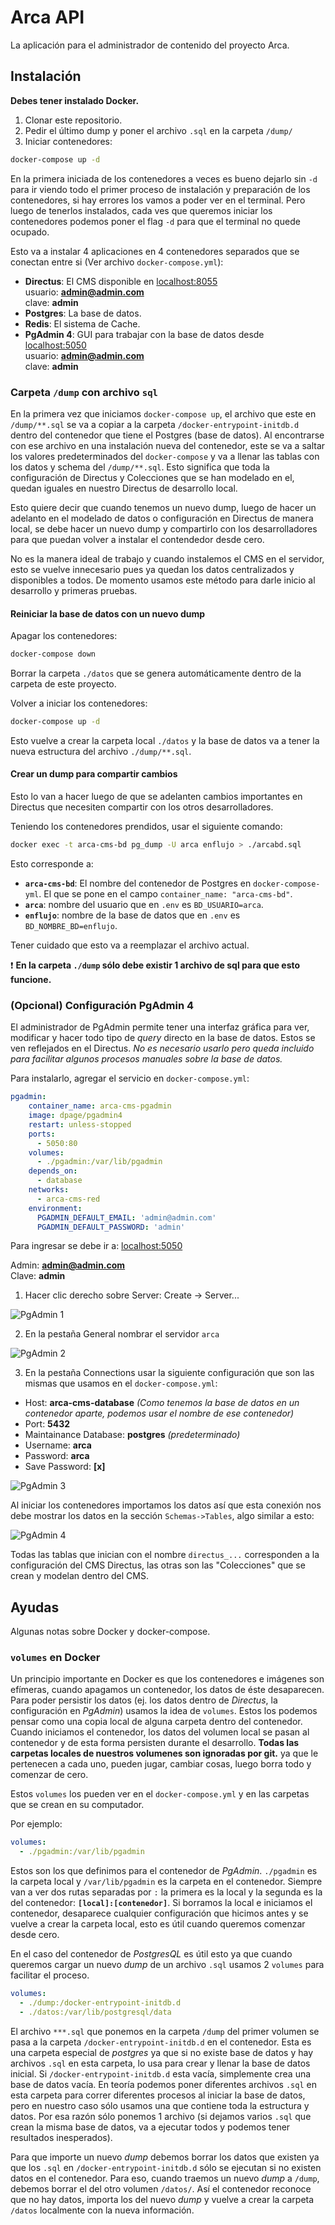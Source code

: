 # Arca API

La aplicación para el administrador de contenido del proyecto Arca.

## Instalación

**Debes tener instalado Docker.**

1. Clonar este repositorio.
2. Pedir el último dump y poner el archivo `.sql` en la carpeta `/dump/` 
3. Iniciar contenedores:

```bash
docker-compose up -d
```
En la primera iniciada de los contenedores a veces es bueno dejarlo sin `-d` para ir viendo todo el primer proceso de instalación y preparación de los contenedores, si hay errores los vamos a poder ver en el terminal. Pero luego de tenerlos instalados, cada ves que queremos iniciar los contenedores podemos poner el flag `-d` para que el terminal no quede ocupado.

Esto va a instalar 4 aplicaciones en 4 contenedores separados que se conectan entre si (Ver archivo `docker-compose.yml`):

- **Directus**: El CMS disponible en [localhost:8055](http://localhost:8055)  
usuario: **admin@admin.com**   
clave: **admin**
- **Postgres**: La base de datos.
- **Redis**: El sistema de Cache.
- **PgAdmin 4**: GUI para trabajar con la base de datos desde [localhost:5050](http://localhost:5050)  
usuario: **admin@admin.com**   
clave: **admin**

### Carpeta `/dump` con archivo `sql`

En la primera vez que iniciamos `docker-compose up`, el archivo que este en `/dump/**.sql` se va a copiar a la carpeta `/docker-entrypoint-initdb.d` dentro del contenedor que tiene el Postgres (base de datos). Al encontrarse con ese archivo en una instalación nueva del contenedor, este se va a saltar los valores predeterminados del `docker-compose` y va a llenar las tablas con los datos y schema del `/dump/**.sql`. Esto significa que toda la configuración de Directus y Colecciones que se han modelado en el, quedan iguales en nuestro Directus de desarrollo local.

Esto quiere decir que cuando tenemos un nuevo dump, luego de hacer un adelanto en el modelado de datos o configuración en Directus de manera local, se debe hacer un nuevo dump y compartirlo con los desarrolladores para que puedan volver a instalar el contendedor desde cero.

No es la manera ideal de trabajo y cuando instalemos el CMS en el servidor, esto se vuelve innecesario pues ya quedan los datos centralizados y disponibles a todos. De momento usamos este método para darle inicio al desarrollo y primeras pruebas.

#### Reiniciar la base de datos con un nuevo dump

Apagar los contenedores:

```bash
docker-compose down
```

Borrar la carpeta `./datos` que se genera automáticamente dentro de la carpeta de este proyecto.

Volver a iniciar los contenedores:

```bash
docker-compose up -d
```

Esto vuelve a crear la carpeta local `./datos` y la base de datos va a tener la nueva estructura del archivo `./dump/**.sql`.

#### Crear un dump para compartir cambios

Esto lo van a hacer luego de que se adelanten cambios importantes en Directus que necesiten compartir con los otros desarrolladores.

Teniendo los contenedores prendidos, usar el siguiente comando:

```bash
docker exec -t arca-cms-bd pg_dump -U arca enflujo > ./arcabd.sql
```

Esto corresponde a:

- **`arca-cms-bd`**: El nombre del contenedor de Postgres en `docker-compose-yml`. El que se pone en el campo `container_name: "arca-cms-bd"`.
- **`arca`**: nombre del usuario que en `.env` es `BD_USUARIO=arca`.
- **`enflujo`**: nombre de la base de datos que en `.env` es `BD_NOMBRE_BD=enflujo`.

Tener cuidado que esto va a reemplazar el archivo actual.

:exclamation: **En la carpeta `./dump` sólo debe existir 1 archivo de sql para que esto funcione.**

### (Opcional) Configuración PgAdmin 4

El administrador de PgAdmin permite tener una interfaz gráfica para ver, modificar y hacer todo tipo de *query* directo en la base de datos. Estos se ven reflejados en el Directus. *No es necesario usarlo pero queda incluido para facilitar algunos procesos manuales sobre la base de datos.*

Para instalarlo, agregar el servicio en `docker-compose.yml`:

```yaml
pgadmin:
    container_name: arca-cms-pgadmin
    image: dpage/pgadmin4
    restart: unless-stopped
    ports:
      - 5050:80
    volumes:
      - ./pgadmin:/var/lib/pgadmin
    depends_on:
      - database
    networks:
      - arca-cms-red
    environment:
      PGADMIN_DEFAULT_EMAIL: 'admin@admin.com'
      PGADMIN_DEFAULT_PASSWORD: 'admin'
```

Para ingresar se debe ir a: [localhost:5050](http://localhost:5050)

Admin: **admin@admin.com**  
Clave: **admin**

1. Hacer clic derecho sobre Server: Create -> Server...

![PgAdmin 1](./docs/pgAdmin-1.png)

2. En la pestaña General nombrar el servidor `arca`

![PgAdmin 2](./docs/pgAdmin-2.png)

3. En la pestaña Connections usar la siguiente configuración que son las mismas que usamos en el `docker-compose.yml`:

- Host: **arca-cms-database** _(Como tenemos la base de datos en un contenedor aparte, podemos usar el nombre de ese contenedor)_
- Port: **5432**
- Maintainance Database: **postgres** _(predeterminado)_
- Username: **arca**
- Password: **arca**
- Save Password: **[x]**

![PgAdmin 3](./docs/pgAdmin-3.png)

Al iniciar los contenedores importamos los datos así que esta conexión nos debe mostrar los datos en la sección `Schemas->Tables`, algo similar a esto:

![PgAdmin 4](./docs/pgAdmin-4.png)

Todas las tablas que inician con el nombre `directus_...` corresponden a la configuración del CMS Directus, las otras son las "Colecciones" que se crean y modelan dentro del CMS.

## Ayudas

Algunas notas sobre Docker y docker-compose.

### `volumes` en Docker

Un principio importante en Docker es que los contenedores e imágenes son efímeras, cuando apagamos un contenedor, los datos de éste desaparecen. Para poder persistir los datos (ej. los datos dentro de *Directus*, la configuración en *PgAdmin*) usamos la idea de `volumes`. Estos los podemos pensar como una copia local de alguna carpeta dentro del contenedor. Cuando iniciamos el contenedor, los datos del volumen local se pasan al contenedor y de esta forma persisten durante el desarrollo. **Todas las carpetas locales de nuestros volumenes son ignoradas por git.** ya que le pertenecen a cada uno, pueden jugar, cambiar cosas, luego borra todo y comenzar de cero. 

Estos `volumes` los pueden ver en el `docker-compose.yml` y en las carpetas que se crean en su computador. 

Por ejemplo:

```yml
volumes:
  - ./pgadmin:/var/lib/pgadmin
```

Estos son los que definimos para el contenedor de *PgAdmin*. `./pgadmin` es la carpeta local y `/var/lib/pgadmin` es la carpeta en el contenedor. Siempre van a ver dos rutas separadas por `:` la primera es la local y la segunda es la del contenedor: **`[local]:[contenedor]`**. Si borramos la local e iniciamos el contenedor, desaparece cualquier configuración que hicimos antes y se vuelve a crear la carpeta local, esto es útil cuando queremos comenzar desde cero.

En el caso del contenedor de *PostgresQL* es útil esto ya que cuando queremos cargar un nuevo *dump* de un archivo `.sql` usamos 2 `volumes` para facilitar el proceso.

```yml
volumes:
  - ./dump:/docker-entrypoint-initdb.d
  - ./datos:/var/lib/postgresql/data
```

El archivo `***.sql` que ponemos en la carpeta `/dump` del primer volumen se pasa a la carpeta `/docker-entrypoint-initdb.d` en el contenedor. Esta es una carpeta especial de *postgres* ya que si no existe base de datos y hay archivos `.sql` en esta carpeta, lo usa para crear y llenar la base de datos inicial. Si `/docker-entrypoint-initdb.d` esta vacía, simplemente crea una base de datos vacía. En teoría podemos poner diferentes archivos `.sql` en esta carpeta para correr diferentes procesos al iniciar la base de datos, pero en nuestro caso sólo usamos una que contiene toda la estructura y datos. Por esa razón sólo ponemos 1 archivo (si dejamos varios `.sql` que crean la misma base de datos, va a ejecutar todos y podemos tener resultados inesperados).

Para que importe un nuevo *dump* debemos borrar los datos que existen ya que los `.sql` en `/docker-entrypoint-initdb.d` sólo se ejecutan si no existen datos en el contenedor. Para eso, cuando traemos un nuevo *dump* a `/dump`, debemos borrar el del otro volumen `/datos/`. Así el contenedor reconoce que no hay datos, importa los del nuevo *dump* y vuelve a crear la carpeta `/datos` localmente con la nueva información.
